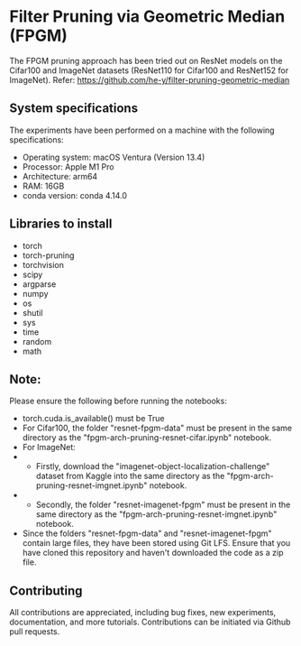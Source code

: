# Filter Pruning via Geometric Median (FPGM)
The FPGM pruning approach has been tried out on ResNet models on the Cifar100 and ImageNet datasets (ResNet110 for Cifar100 and ResNet152 for ImageNet).
Refer: https://github.com/he-y/filter-pruning-geometric-median

## System specifications
The experiments have been performed on a machine with the following specifications:
* Operating system: macOS Ventura (Version 13.4)
* Processor: Apple M1 Pro
* Architecture: arm64
* RAM: 16GB
* conda version: conda 4.14.0

## Libraries to install
* torch
* torch-pruning
* torchvision
* scipy
* argparse
* numpy
* os
* shutil
* sys
* time
* random
* math

## Note:
Please ensure the following before running the notebooks:
* torch.cuda.is_available() must be True
* For Cifar100, the folder "resnet-fpgm-data" must be present in the same directory as the "fpgm-arch-pruning-resnet-cifar.ipynb" notebook.
* For ImageNet:
* * Firstly, download the "imagenet-object-localization-challenge" dataset from Kaggle into the same directory as the "fpgm-arch-pruning-resnet-imgnet.ipynb" notebook.
* * Secondly, the folder "resnet-imagenet-fpgm" must be present in the same directory as the "fpgm-arch-pruning-resnet-imgnet.ipynb" notebook.
* Since the folders "resnet-fpgm-data" and "resnet-imagenet-fpgm" contain large files, they have been stored using Git LFS. Ensure that you have cloned this repository and haven't downloaded the code as a zip file.

## Contributing
All contributions are appreciated, including bug fixes, new experiments, documentation, and more tutorials. Contributions can be initiated via Github pull requests.